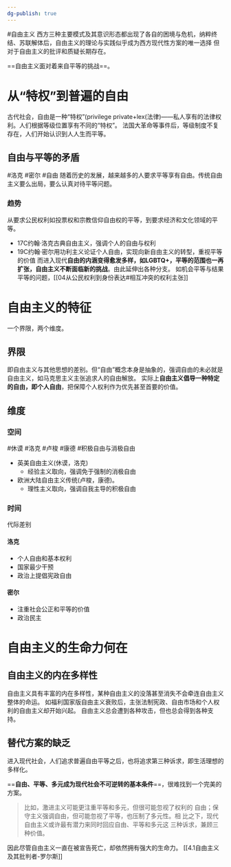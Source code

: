 ```yaml
---
dg-publish: true
---
```


#自由主义 
西方三种主要模式及其意识形态都出现了各自的困境与危机，纳粹终结、苏联解体后，自由主义的理论与实践似乎成为西方现代性方案的唯一选择
但对于自由主义的批评和质疑长期存在。

==自由主义面对着来自平等的挑战==。
# 从“特权”到普遍的自由
古代社会，自由是一种“特权”(privilege private+lex(法律)——私人享有的法律权利。人们根据等级位置享有不同的“特权”。
法国大革命等事件后，等级制度不复存在，人们开始认识到人人生而平等。
## 自由与平等的矛盾
#洛克 #密尔 #自由
随着历史的发展，越来越多的人要求平等享有自由。传统自由主义要么出局，要么认真对待平等问题。
### 趋势
从要求公民权利如投票权和宗教信仰自由权的平等，到要求经济和文化领域的平等。
- 17C约翰·洛克古典自由主义，强调个人的自由与权利
- 19C约翰·密尔用功利主义论证个人自由，实现向新自由主义的转型，重视平等的价值
而进入现代**自由的内涵变得愈发多样，如LGBTQ+，平等的范围也一再扩张，自由主义不断面临新的挑战**。由此延伸出各种分支。
如机会平等与结果平等的问题，[[04从公民权利到身份表达#相互冲突的权利主张]]
# 自由主义的特征
一个界限，两个维度。
## 界限
即自由主义与其他思想的差别。但“自由”概念本身是抽象的，强调自由的未必就是自由主义，如马克思主义主张追求人的自由解放。
实际上**自由主义倡导一种特定的自由，即个人自由**，把保障个人权利作为优先甚至首要的价值。
## 维度
### 空间
#休谟 #洛克 #卢梭 #康德 #积极自由与消极自由 
- 英美自由主义(休谟，洛克)
	- 经验主义取向，强调免于强制的消极自由
- 欧洲大陆自由主义传统(卢梭，康德)。
	- 理性主义取向，强调自我主导的积极自由
### 时间
代际差别
#### 洛克
- 个人自由和基本权利
- 国家最少干预
- 政治上提倡宪政自由 
#### 密尔
- 注重社会公正和平等的价值
- 政治民主
# 自由主义的生命力何在
## 自由主义的内在多样性
自由主义具有丰富的内在多样性，某种自由主义的没落甚至消失不会牵连自由主义整体的命运。
如福利国家版自由主义衰败后，主张法制宪政、自由市场和个人权利的自由主义却开始兴起。
自由主义总会遭到各种攻击，但也总会得到各种支持。
## 替代方案的缺乏
进入现代社会，人们追求普遍自由平等之后，也将追求第三种诉求，即生活理想的多样化。

==**自由、平等、多元成为现代社会不可逆转的基本条件**==，很难找到一个完美的方案。
>⽐如，激进主义可能更注重平等和多元，但很可能忽视了权利的 ⾃由；保守主义强调⾃由，但可能忽视了平等，也压制了多元性。相 ⽐之下，现代⾃由主义或许最有潜⼒来同时回应⾃由、平等和多元这 三种诉求，兼顾三种价值。

因此尽管自由主义一直在被宣告死亡，却依然拥有强大的生命力。
[[4.1自由主义及其批判者-罗尔斯]]